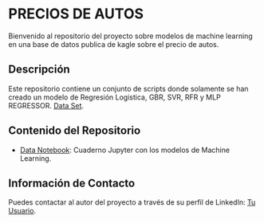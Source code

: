 <!-- markdown -->
# PRECIOS DE AUTOS

Bienvenido al repositorio del proyecto sobre modelos de machine learning en una base de datos publica de kagle sobre el precio de autos.

## Descripción
Este repositorio contiene un conjunto de scripts donde solamente se han creado un modelo de Regresión Logistica, GBR, SVR, RFR y MLP REGRESSOR.
[Data Set](https://www.kaggle.com/datasets/bhavikjikadara/car-price-prediction-dataset).

## Contenido del Repositorio
- [Data Notebook](https://github.com/jtbigdata/MLM_CarPrediction/blob/main/MLM_PrediccionPreciosAutos.ipynb): Cuaderno Jupyter con los modelos de Machine Learning.
<!-- Agrega más elementos según sea necesario -->


## Información de Contacto
Puedes contactar al autor del proyecto a través de su perfil de LinkedIn: [Tu Usuario](https://www.linkedin.com/in/julio-c%C3%A9sar-torres-pati%C3%B1o-78492696/).
